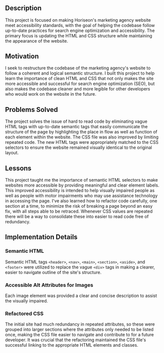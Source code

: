 # <Horiseon-Refactor>

## Description

This project is focused on making Horiseon's marketing agency website meet accessibility standards, with the goal of helping the codebase follow up-to-date practices for search engine optimization and accessibility. The primary focus is updating the HTML and CSS structure while maintaining the appearance of the website. 

## Motivation 
I seek to restructure the codebase of the marketing agency's website to follow a coherent and logical semantic structure. I built this project to help learn the importance of clean HTML and CSS that not only makes the site more accessible and successful for search engine optimization (SEO), but also makes the codebase cleaner and more legible for other developers who would work on the website in the future.

## Problems Solved

 The project solves the issue of hard to read code by eliminating vague HTML tags with up-to-date semantic tags that easily communicate the structure of the page by highlighting the place in flow as well as function of each element within the website. The CSS file was also improved by limiting repeated code. The new HTML tags were appropriately matched to the CSS selectors to ensure the website remained visually identical to the original layout.

## Lessons

This project taught me the importance of semantic HTML selectors to make websites more accessible by providing meaningful and clear element labels. This improved accessibility is intended to help visually impaired people as well as people with motor impairments who may use assistance technology in accessing the page. I've also learned how to refactor code carefully, one section at a time, to minimize the risk of breaking a page beyond an easy fix, with all steps able to be retraced. Whenever CSS values are repeated there will be a way to consolidate these into easier to read code free of redundancy.

## Implementation Details

### Semantic HTML

Semantic HTML tags `<header>`, `<nav>`, `<main>`, `<section>`, `<aside>`, and `<footer>` were utilized to replace the vague `<div>` tags in making a clearer, easier to navigate outline of the site's structure. 

### Accessible Alt Attributes for Images

Each image element was provided a clear and concise description to assist the visually impaired.

### Refactored CSS

The initial site had much redundancy in repeated attributes, so these were grouped into larger sections where the attributes only needed to be listed once, making the CSS file easier to navigate and contribute to for a future developer. It was crucial that the refactoring maintained the CSS file's successful linking to the appropriate HTML elements and classes.